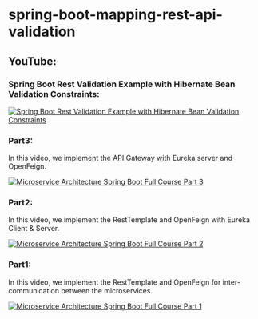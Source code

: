 # spring-boot-mapping-rest-api-validation

## YouTube:

### Spring Boot Rest Validation Example with Hibernate Bean Validation Constraints: 

[![Spring Boot Rest Validation Example with Hibernate Bean Validation Constraints](https://img.youtube.com/vi/qLbTOWQmn4s/0.jpg)](https://www.youtube.com/watch?v=qLbTOWQmn4s)





### Part3: 
In this video, we implement the API Gateway with Eureka server and OpenFeign.

[![Microservice Architecture Spring Boot Full Course Part 3](https://img.youtube.com/vi/zQDl215pXMk/0.jpg)](https://www.youtube.com/watch?v=zQDl215pXMk)

### Part2: 
In this video, we implement the RestTemplate and OpenFeign with Eureka Client & Server.

[![Microservice Architecture Spring Boot Full Course Part 2](https://img.youtube.com/vi/HSaSbWwE4TA/0.jpg)](https://www.youtube.com/watch?v=HSaSbWwE4TA)

### Part1: 
In this video, we implement the RestTemplate and OpenFeign for inter-communication between the microservices.

[![Microservice Architecture Spring Boot Full Course Part 1](https://img.youtube.com/vi/B21hZgzDTpQ/0.jpg)](https://www.youtube.com/watch?v=B21hZgzDTpQ)

